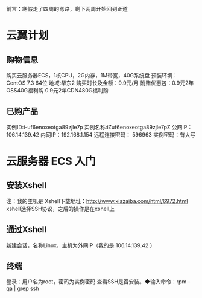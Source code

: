 前言：寒假走了四周的弯路，剩下两周开始回到正道

# 云翼计划
## 购物信息
购买云服务器ECS，1核CPU，2G内存，1M带宽，40G系统盘
预装环境：CentOS 7.3 64位
地域:华东2
购买时长及金额：9.9元/月
附赠优惠包：0.9元2年OSS40G福利购  0.9元2年CDN480G福利购 

## 已购产品
实例ID:i-uf6enoxeotga89zjle7p
实例名称:iZuf6enoxeotga89zjle7pZ 
公网IP：106.14.139.42
内网IP：192.168.1.154
远程连接密码： 596963
实例密码：有大写

# 云服务器 ECS 入门
## 安装Xshell
注：我的主机是
Xshell下载地址：http://www.xiazaiba.com/html/6972.html
xshell选择SSH协议，之后的操作是在xshell上

## 通过Xshell
新建会话，名称Linux，主机为外网IP（我的是 106.14.139.42 ）

## 终端
登录：用户名为root，密码为实例密码
查看SSH是否安装。◆输入命令：rpm -qa | grep ssh
